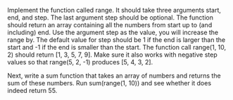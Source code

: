 Implement the function called range. It should take three arguments start, end, and step. The last argument step should be optional.  The function should return an array containing all the numbers from start up to (and including) end. Use the argument step as the value, you will increase the range by. The default value for step should be 1 if the end is larger than the start and -1 if the end is smaller than the start. The function call range(1, 10, 2) should return [1, 3, 5, 7, 9]. Make sure it also works with negative step values so that range(5, 2, -1) produces [5, 4, 3, 2].

Next, write a sum function that takes an array of numbers and returns the sum of these numbers. Run sum(range(1, 10))  and see whether it does indeed return 55.